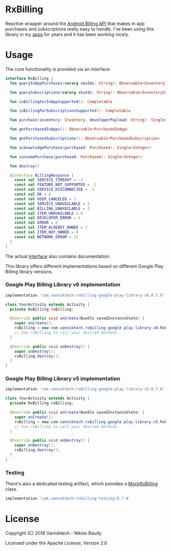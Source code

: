 # RxBilling

Reactive wrapper around the [Android Billing API](https://developer.android.com/google/play/billing) that makes in app purchases and subscriptions really easy to handle. I've been using this library in my [apps](https://play.google.com/store/apps/developer?id=Niklas+Baudy) for years and it has been working nicely.

# Usage

The core functionality is provided via an interface:

```kotlin
interface RxBilling {
  fun queryInAppPurchases(vararg skuIds: String): Observable<InventoryInApp>

  fun querySubscriptions(vararg skuIds: String): Observable<InventorySubscription>

  fun isBillingForInAppSupported(): Completable

  fun isBillingForSubscriptionsSupported(): Completable

  fun purchase(inventory: Inventory, developerPayload: String): Single<PurchaseResponse>

  fun getPurchasedInApps(): Observable<PurchasedInApp>

  fun getPurchasedSubscriptions(): Observable<PurchasedSubscription>

  fun acknowledgePurchase(purchased: Purchased): Single<Integer>

  fun consumePurchase(purchased: Purchased): Single<Integer>

  fun destroy()

  @interface BillingResponse {
    const val SERVICE_TIMEOUT = -3
    const val FEATURE_NOT_SUPPORTED = -2
    const val SERVICE_DISCONNECTED = -1
    const val OK = 0
    const val USER_CANCELED = 1
    const val SERVICE_UNAVAILABLE = 2
    const val BILLING_UNAVAILABLE = 3
    const val ITEM_UNAVAILABLE = 4
    const val DEVELOPER_ERROR = 5
    const val ERROR = 6
    const val ITEM_ALREADY_OWNED = 7
    const val ITEM_NOT_OWNED = 8
    const val NETWORK_ERROR = 12
  }
}
```

The actual [interface](./rxbilling/src/main/kotlin/com/vanniktech/rxbilling/RxBilling.kt) also contains documentation.

This library offers different implementations based on different Google Play Billing library versions.

### Google Play Billing Library v6 implementation

```groovy
implementation 'com.vanniktech:rxbilling-google-play-library-v6:0.7.0'
```

```java
class YourActivity extends Activity {
  private RxBilling rxBilling;

  @Override public void onCreate(Bundle savedInstanceState) {
    super.onCreate();
    rxBilling = new com.vanniktech.rxbilling.google.play.library.v6.RxBillingGooglePlayLibraryV6(this);
    // Use rxBilling to call your desired methods.
  }

  @Override public void onDestroy() {
    super.onDestroy();
    rxBilling.destroy();
  }
}
```

### Google Play Billing Library v5 implementation

```groovy
implementation 'com.vanniktech:rxbilling-google-play-library-v5:0.7.0'
```

```java
class YourActivity extends Activity {
  private RxBilling rxBilling;

  @Override public void onCreate(Bundle savedInstanceState) {
    super.onCreate();
    rxBilling = new com.vanniktech.rxbilling.google.play.library.v5.RxBillingGooglePlayLibraryV5(this);
    // Use rxBilling to call your desired methods.
  }

  @Override public void onDestroy() {
    super.onDestroy();
    rxBilling.destroy();
  }
}
```

### Testing

There's also a dedicated testing artifact, which provides a [MockRxBilling](./rxbilling-testing/src/main/kotlin/com/vanniktech/rxbilling/testing/MockRxBilling.kt) class.

```groovy
implementation 'com.vanniktech:rxbilling-testing:0.7.0'
```

# License

Copyright (C) 2018 Vanniktech - Niklas Baudy

Licensed under the Apache License, Version 2.0
